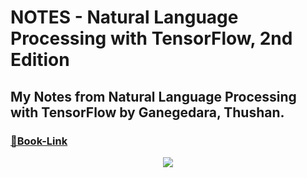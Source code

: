 # NOTES - Natural Language Processing with TensorFlow, 2nd Edition

## My Notes from Natural Language Processing with TensorFlow by Ganegedara, Thushan. 

### <a href="https://amzn.eu/d/7bbPm74">🔗Book-Link</a>

<p align="center">
  <img src="https://m.media-amazon.com/images/I/613naBYlNAL.jpg" />
</p>
